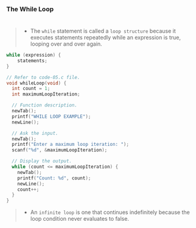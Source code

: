 ### The While Loop
#

> - The `while` statement is called a `loop structure` because it executes
    statements repeatedly while an expression is true, looping over and
    over again.

```c
while (expression) {
    statements;
}
```

```c
// Refer to code-05.c file.
void whileLoop(void) {
  int count = 1;
  int maximumLoopIteration;

  // Function description.
  newTab();
  printf("WHILE LOOP EXAMPLE");
  newLine();

  // Ask the input.
  newTab();
  printf("Enter a maximum loop iteration: ");
  scanf("%d", &maximumLoopIteration);

  // Display the output.
  while (count <= maximumLoopIteration) {
    newTab();
    printf("Count: %d", count);
    newLine();
    count++;
  }
}
```

> - An `infinite loop` is one that continues indefinitely because the
    loop condition never evaluates to false.
